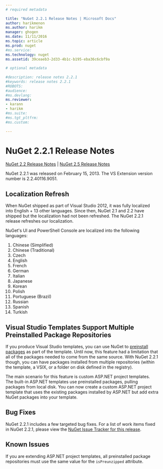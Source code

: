 ```yaml
--- 
# required metadata 
 
title: "NuGet 2.2.1 Release Notes | Microsoft Docs" 
author: harikmenon
ms.author: harikm 
manager: ghogen 
ms.date: 11/11/2016 
ms.topic: article 
ms.prod: nuget 
#ms.service: 
ms.technology: nuget 
ms.assetid: 39ceaeb3-2d33-4b1c-b195-eba36c6cbf9a 
 
# optional metadata 
 
#description: release notes 2.2.1
#keywords: release notes 2.2.1
#ROBOTS: 
#audience: 
#ms.devlang: 
ms.reviewer:  
- karann 
- harikm 
#ms.suite:  
#ms.tgt_pltfrm: 
#ms.custom: 
 
--- 
```

# NuGet 2.2.1 Release Notes

[NuGet 2.2 Release Notes](/nuget/release-notes/nuget-2.2) | [NuGet 2.5 Release Notes](/nuget/release-notes/nuget-2.5)

NuGet 2.2.1 was released on February 15, 2013.  The VS Extension version number is 2.2.40116.9051.

## Localization Refresh
When NuGet shipped as part of Visual Studio 2012, it was fully localized into English + 13 other languages.  Since then, NuGet 2.1 and 2.2 have shipped but the localization had not been refreshed.  The NuGet 2.2.1 release refreshes our localization.

NuGet's UI and PowerShell Console are localized into the following languages:

1. Chinese (Simplified)
1. Chinese (Traditional)
1. Czech
1. English
1. French
1. German
1. Italian
1. Japanese
1. Korean
1. Polish
1. Portuguese (Brazil)
1. Russian
1. Spanish
1. Turkish

## Visual Studio Templates Support Multiple Preinstalled Package Repositories
If you produce Visual Studio templates, you can use NuGet to [preinstall packages](../visual-studio-extensibility/visual-studio-templates) as part of the template.  Until now, this feature had a limitation that all of the packages needed to come from the same source.  With NuGet 2.2.1 though, you can have packages installed from multiple repositories (within the template, a VSIX, or a folder on disk defined in the registry).

The main scenario for this feature is custom ASP.NET project templates.  The built-in ASP.NET templates use preinstalled packages, pulling packages from local disk.  You can now create a custom ASP.NET project template that uses the existing packages installed by ASP.NET but add extra NuGet packages into your template.

## Bug Fixes
NuGet 2.2.1 includes a few targeted bug fixes. For a list of work items fixed in NuGet 2.2.1, please view the [NuGet Issue Tracker for this release](http://nuget.codeplex.com/workitem/list/advanced?keyword=&status=Closed&type=All&priority=All&release=NuGet%202.2.1&assignedTo=All&component=All&sortField=LastUpdatedDate&sortDirection=Descending&page=0).


## Known Issues

If you are extending ASP.NET project templates, all preinstalled package repositories must use the same value for the `isPreunzipped` attribute.
